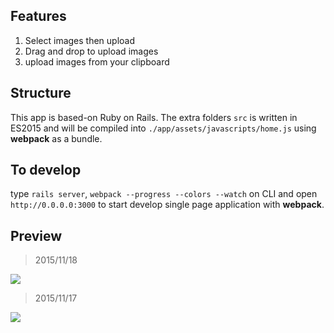 ## Features

1. Select images then upload
2. Drag and drop to upload images
3. upload images from your clipboard

## Structure

This app is based-on Ruby on Rails. The extra folders `src` is written in ES2015 and will be compiled into `./app/assets/javascripts/home.js` using **webpack** as a bundle.

## To develop

type `rails server`, `webpack --progress --colors --watch` on CLI and open `http://0.0.0.0:3000` to start develop single page application with **webpack**.

## Preview

> 2015/11/18

![](http://i.imgur.com/LO0D2Tj.png)

> 2015/11/17

![](http://i.imgur.com/GZm4Pka.png)
